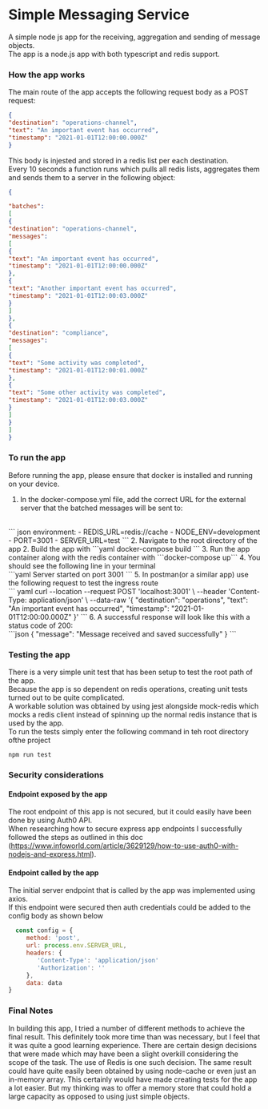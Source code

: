 # Simple Messaging Service

A simple node js app for the receiving, aggregation and sending of message objects.
<br />
The app is a node.js app with both typescript and redis support.

### How the app works
The main route of the app accepts the following request body as a POST request:
```json
{
"destination": "operations-channel",
"text": "An important event has occurred",
"timestamp": "2021-01-01T12:00:00.000Z"
}
```
This body is injested and stored in a redis list per each destination.
<br />
Every 10 seconds a function runs which pulls all redis lists, aggregates them and sends them to a server in the following object:

```json
{

"batches":
[
{
"destination": "operations-channel",
"messages":
[
{
"text": "An important event has occurred",
"timestamp": "2021-01-01T12:00:00.000Z"
},
{
"text": "Another important event has occurred",
"timestamp": "2021-01-01T12:00:03.000Z"
}
]
},
{
"destination": "compliance",
"messages":
[
{
"text": "Some activity was completed",
"timestamp": "2021-01-01T12:00:01.000Z"
},
{
"text": "Some other activity was completed",
"timestamp": "2021-01-01T12:00:03.000Z"
}
]
}
]
}

```

### To run the app

Before running the app, please ensure that docker is installed and running on your device.

1. In the docker-compose.yml file, add the correct URL for the external server that the batched messages will be sent to:
<br/>
``` json
    environment:
    - REDIS_URL=redis://cache
    - NODE_ENV=development
    - PORT=3001
    - SERVER_URL=test
```
2.  Navigate to the root directory of the app
2. Build the app with 
```yaml
docker-compose build
```
3. Run the app container along with the redis container with ```docker-compose up```
4. You should see the following line in your terminal 
<br />
```yaml
Server started on port 3001
```
5. In postman(or a similar app) use the following request to test the ingress route
   <br />
``` yaml
curl --location --request POST 'localhost:3001' \
--header 'Content-Type: application/json' \
--data-raw '{
"destination": "operations",
"text": "An important event has occurred",
"timestamp": "2021-01-01T12:00:00.000Z"
}'
```
6. A successful response will look like this with a status code of 200:
<br/>
```json
{
    "message": "Message received and saved successfully"
}
```

### Testing the app
There is a very simple unit test that has been setup to test the root path of the app.
<br/>
Because the app is so dependent on redis operations, creating unit tests turned out to be quite complicated.
<br/>
A workable solution was obtained by using jest alongside mock-redis which mocks a redis client instead of spinning up the normal redis instance that is used by the app.
<br/>
To run the tests simply enter the following command in teh root directory ofthe project
<br/>
```
npm run test
```

### Security considerations

#### Endpoint exposed by the app
The root endpoint of this app is not secured, but it could easily have been done by using Auth0 API. 
<br/>
When researching how to secure express app endpoints I successfully followed the steps as outlined in this doc
<br/>
(https://www.infoworld.com/article/3629129/how-to-use-auth0-with-nodejs-and-express.html).

#### Endpoint called by the app
 The initial server endpoint that is called by the app was implemented using axios.
 <br/>
 If this endpoint were secured then auth credentials could be added to the config body as shown below
 <br/>
 ``` js
   const config = {
      method: 'post',
      url: process.env.SERVER_URL,
      headers: {
         'Content-Type': 'application/json'
         'Authorization': ''
      },
      data: data
}
```

### Final Notes

In building this app, I tried a number of different methods to achieve the final result.
This definitely took more time than was necessary, but I feel that it was quite a good learning experience.
There are certain design decisions that were made which may have been a slight overkill considering
the scope of the task. The use of Redis is one such decision. The same result could have quite easily been obtained
by using node-cache or even just an in-memory array. This certainly would have made creating tests for the app
a lot easier. But my thinking was to offer a memory store that could hold a large capacity as opposed to using just
simple objects. 
